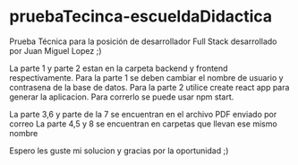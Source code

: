 # pruebaTecinca-escueldaDidactica
Prueba Técnica para la posición de desarrollador Full Stack desarrollado por Juan Miguel Lopez ;)

La parte 1 y parte 2 estan en la carpeta backend y frontend respectivamente.
Para la parte 1 se deben cambiar el nombre de usuario y contrasena de la base de datos.
Para la parte 2 utilice create react app para generar la aplicacion. Para correrlo se puede usar npm start.

La parte 3,6 y parte de la 7 se encuentran en el archivo PDF enviado por correo
La parte 4,5 y 8 se encuentran en carpetas que llevan ese mismo nombre

Espero les guste mi solucion y gracias por la oportunidad ;)
